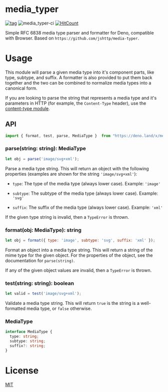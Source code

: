 # media_typer

[![tag](https://img.shields.io/github/tag/ako-deno/media_typer.svg)](https://github.com/ako-deno/media_typer/tags)
![media_typer-ci](https://github.com/ako-deno/media_typer/workflows/media_typer-ci/badge.svg)
[![HitCount](http://hits.dwyl.com/ako-deno/media_typer.svg)](http://hits.dwyl.com/ako-deno/media_typer)

Simple RFC 6838 media type parser and formatter for Deno, compatible with Browser. Based on `https://github.com/jshttp/media-typer`.

# Usage

This module will parse a given media type into it's component parts, like type,
subtype, and suffix. A formatter is also provided to put them back together and
the two can be combined to normalize media types into a canonical form.

If you are looking to parse the string that represents a media type and it's
parameters in HTTP (for example, the `Content-Type` header), use the
[content-type module](https://github.com/ako-deno/content_type).

## API
```js
import { format, test, parse, MediaType }  from "https://deno.land/x/media_typer/mod.ts";
```

### parse(string: string): MediaType

```js
let obj = parse('image/svg+xml');
```

Parse a media type string. This will return an object with the following
properties (examples are shown for the string `'image/svg+xml'`):

 - `type`: The type of the media type (always lower case). Example: `'image'`

 - `subtype`: The subtype of the media type (always lower case). Example: `'svg'`

 - `suffix`: The suffix of the media type (always lower case). Example: `'xml'`

If the given type string is invalid, then a `TypeError` is thrown.

### format(obj: MediaType): string

```js
let obj = format({ type: 'image', subtype: 'svg', suffix: 'xml' });
```

Format an object into a media type string. This will return a string of the
mime type for the given object. For the properties of the object, see the
documentation for `parse(string)`.

If any of the given object values are invalid, then a `TypeError` is thrown.

### test(string: string): boolean

```js
let valid = test('image/svg+xml');
```

Validate a media type string. This will return `true` is the string is a well-
formatted media type, or `false` otherwise.

### MediaType

```TypeScript
interface MediaType {
  type: string;
  subtype: string;
  suffix?: string;
}
```

# License

[MIT](./LICENSE)
